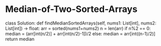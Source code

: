 # Median-of-Two-Sorted-Arrays
class Solution:
    def findMedianSortedArrays(self, nums1: List[int], nums2: List[int]) -> float:
        arr = sorted(nums1+nums2)
        n = len(arr)
        if n%2 == 0:
            median = (arr[int(n/2)] + arr[int(n/2)-1])/2 
        else:
            median = arr[int((n-1)/2)]
        return median

